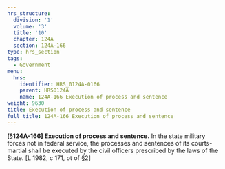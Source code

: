 ```yaml
---
hrs_structure:
  division: '1'
  volume: '3'
  title: '10'
  chapter: 124A
  section: 124A-166
type: hrs_section
tags:
  - Government
menu:
  hrs:
    identifier: HRS_0124A-0166
    parent: HRS0124A
    name: 124A-166 Execution of process and sentence
weight: 9630
title: Execution of process and sentence
full_title: 124A-166 Execution of process and sentence
---
```

**[§124A-166] Execution of process and sentence.** In the state military forces not in federal service, the processes and sentences of its courts-martial shall be executed by the civil officers prescribed by the laws of the State. [L 1982, c 171, pt of §2]